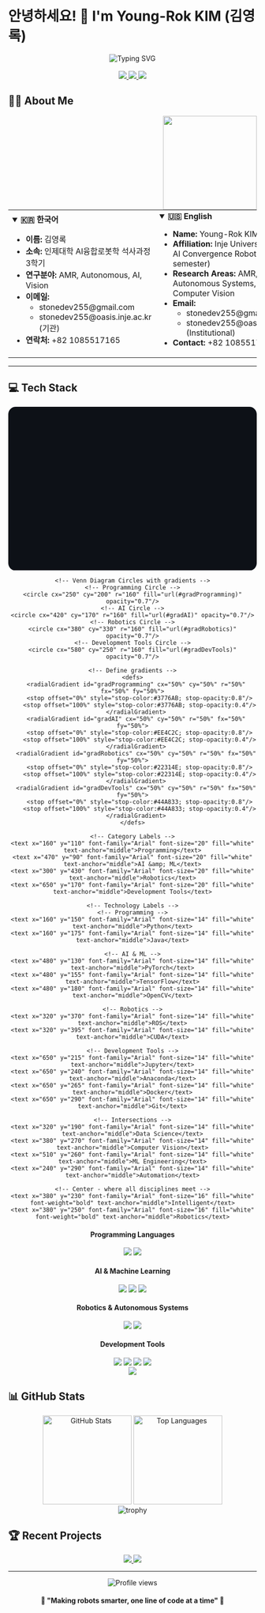# 안녕하세요! 👋 I'm Young-Rok KIM (김영록)

<div align="center">
  <img src="https://readme-typing-svg.demolab.com?font=Fira+Code&weight=500&size=22&pause=1000&color=F742B7&center=true&vCenter=true&random=false&width=435&lines=AI+Robotics+Researcher;Computer+Vision+Enthusiast;Autonomous+Systems+Developer" alt="Typing SVG" />
</div>

<br>

<div align="center">
  
  <a href="mailto:stonedev255@gmail.com">
    <img src="https://img.shields.io/badge/Gmail-d14836?style=for-the-badge&logo=Gmail&logoColor=white" />
  </a>
  <a href="mailto:stonedev255@oasis.inje.ac.kr">
    <img src="https://img.shields.io/badge/Academic_Email-0078D4?style=for-the-badge&logo=microsoft-outlook&logoColor=white" />
  </a>
  <a href="tel:+821085517165">
    <img src="https://img.shields.io/badge/Phone-+82_1085517165-blue?style=for-the-badge&logo=samsung&logoColor=white" />
  </a>
  
</div>

## 👨‍🎓 About Me
<img align="right" src="https://media.giphy.com/media/M9gbBd9nbDrOTu1Mqx/giphy.gif" width="190" />

<table border="0">
  <tr>
    <td>
      <details open>
        <summary><b>🇰🇷 한국어</b></summary>
        <ul>
          <li><b>이름:</b> 김영록</li>
          <li><b>소속:</b> 인제대학 AI융합로봇학 석사과정 3학기</li>
          <li><b>연구분야:</b> AMR, Autonomous, AI, Vision</li>
          <li><b>이메일:</b> 
            <ul>
              <li>stonedev255@gmail.com</li>
              <li>stonedev255@oasis.inje.ac.kr (기관)</li>
            </ul>
          </li>
          <li><b>연락처:</b> +82 1085517165</li>
        </ul>
      </details>
    </td>
    <td>
      <details open>
        <summary><b>🇺🇸 English</b></summary>
        <ul>
          <li><b>Name:</b> Young-Rok KIM</li>
          <li><b>Affiliation:</b> Inje University, M.S. in AI Convergence Robotics (3rd semester)</li>
          <li><b>Research Areas:</b> AMR, Autonomous Systems, AI, Computer Vision</li>
          <li><b>Email:</b>
            <ul>
              <li>stonedev255@gmail.com</li>
              <li>stonedev255@oasis.inje.ac.kr (Institutional)</li>
            </ul>
          </li>
          <li><b>Contact:</b> +82 1085517165</li>
        </ul>
      </details>
    </td>
  </tr>
</table>

---

## 💻 Tech Stack

<div align="center">
  <!-- Tech Stack Venn Diagram SVG -->
  <svg width="760" height="500" xmlns="http://www.w3.org/2000/svg">
    <!-- Background -->
    <rect width="100%" height="100%" fill="#0D1117" rx="15" ry="15"/>
    
    <!-- Venn Diagram Circles with gradients -->
    <!-- Programming Circle -->
    <circle cx="250" cy="200" r="160" fill="url(#gradProgramming)" opacity="0.7"/>
    <!-- AI Circle -->
    <circle cx="420" cy="170" r="160" fill="url(#gradAI)" opacity="0.7"/>
    <!-- Robotics Circle -->
    <circle cx="380" cy="330" r="160" fill="url(#gradRobotics)" opacity="0.7"/>
    <!-- Development Tools Circle -->
    <circle cx="580" cy="250" r="160" fill="url(#gradDevTools)" opacity="0.7"/>
    
    <!-- Define gradients -->
    <defs>
      <radialGradient id="gradProgramming" cx="50%" cy="50%" r="50%" fx="50%" fy="50%">
        <stop offset="0%" style="stop-color:#3776AB; stop-opacity:0.8"/>
        <stop offset="100%" style="stop-color:#3776AB; stop-opacity:0.4"/>
      </radialGradient>
      <radialGradient id="gradAI" cx="50%" cy="50%" r="50%" fx="50%" fy="50%">
        <stop offset="0%" style="stop-color:#EE4C2C; stop-opacity:0.8"/>
        <stop offset="100%" style="stop-color:#EE4C2C; stop-opacity:0.4"/>
      </radialGradient>
      <radialGradient id="gradRobotics" cx="50%" cy="50%" r="50%" fx="50%" fy="50%">
        <stop offset="0%" style="stop-color:#22314E; stop-opacity:0.8"/>
        <stop offset="100%" style="stop-color:#22314E; stop-opacity:0.4"/>
      </radialGradient>
      <radialGradient id="gradDevTools" cx="50%" cy="50%" r="50%" fx="50%" fy="50%">
        <stop offset="0%" style="stop-color:#44A833; stop-opacity:0.8"/>
        <stop offset="100%" style="stop-color:#44A833; stop-opacity:0.4"/>
      </radialGradient>
    </defs>
    
    <!-- Category Labels -->
    <text x="160" y="110" font-family="Arial" font-size="20" fill="white" text-anchor="middle">Programming</text>
    <text x="470" y="90" font-family="Arial" font-size="20" fill="white" text-anchor="middle">AI &amp; ML</text>
    <text x="300" y="430" font-family="Arial" font-size="20" fill="white" text-anchor="middle">Robotics</text>
    <text x="650" y="170" font-family="Arial" font-size="20" fill="white" text-anchor="middle">Development Tools</text>
    
    <!-- Technology Labels -->
    <!-- Programming -->
    <text x="160" y="150" font-family="Arial" font-size="14" fill="white" text-anchor="middle">Python</text>
    <text x="160" y="175" font-family="Arial" font-size="14" fill="white" text-anchor="middle">Java</text>
    
    <!-- AI & ML -->
    <text x="480" y="130" font-family="Arial" font-size="14" fill="white" text-anchor="middle">PyTorch</text>
    <text x="480" y="155" font-family="Arial" font-size="14" fill="white" text-anchor="middle">TensorFlow</text>
    <text x="480" y="180" font-family="Arial" font-size="14" fill="white" text-anchor="middle">OpenCV</text>
    
    <!-- Robotics -->
    <text x="320" y="370" font-family="Arial" font-size="14" fill="white" text-anchor="middle">ROS</text>
    <text x="320" y="395" font-family="Arial" font-size="14" fill="white" text-anchor="middle">CUDA</text>
    
    <!-- Development Tools -->
    <text x="650" y="215" font-family="Arial" font-size="14" fill="white" text-anchor="middle">Jupyter</text>
    <text x="650" y="240" font-family="Arial" font-size="14" fill="white" text-anchor="middle">Anaconda</text>
    <text x="650" y="265" font-family="Arial" font-size="14" fill="white" text-anchor="middle">Docker</text>
    <text x="650" y="290" font-family="Arial" font-size="14" fill="white" text-anchor="middle">Git</text>
    
    <!-- Intersections -->
    <text x="320" y="190" font-family="Arial" font-size="14" fill="white" text-anchor="middle">Data Science</text>
    <text x="380" y="270" font-family="Arial" font-size="14" fill="white" text-anchor="middle">Computer Vision</text>
    <text x="510" y="260" font-family="Arial" font-size="14" fill="white" text-anchor="middle">ML Engineering</text>
    <text x="240" y="290" font-family="Arial" font-size="14" fill="white" text-anchor="middle">Automation</text>
    
    <!-- Center - where all disciplines meet -->
    <text x="380" y="230" font-family="Arial" font-size="16" fill="white" font-weight="bold" text-anchor="middle">Intelligent</text>
    <text x="380" y="250" font-family="Arial" font-size="16" fill="white" font-weight="bold" text-anchor="middle">Robotics</text>
  </svg>
  
  <!-- Tech badges by category -->
  <h4>Programming Languages</h4>
  <img src="https://img.shields.io/badge/Python-3776AB?style=for-the-badge&logo=Python&logoColor=white" />
  <img src="https://img.shields.io/badge/Java-C3002D?style=for-the-badge&logo=Java&logoColor=white" />
  
  <h4>AI & Machine Learning</h4>
  <img src="https://img.shields.io/badge/Pytorch-EE4C2C?style=for-the-badge&logo=pytorch&logoColor=white" />
  <img src="https://img.shields.io/badge/TensorFlow-FF6F00?style=for-the-badge&logo=tensorflow&logoColor=white" />
  <img src="https://img.shields.io/badge/OpenCV-5C3EE8?style=for-the-badge&logo=opencv&logoColor=white" />
  
  <h4>Robotics & Autonomous Systems</h4>
  <img src="https://img.shields.io/badge/ROS-22314E?style=for-the-badge&logo=ros&logoColor=white" />
  <img src="https://img.shields.io/badge/CUDA-76B900?style=for-the-badge&logo=nvidia&logoColor=white" />
  
  <h4>Development Tools</h4>
  <img src="https://img.shields.io/badge/Jupyter-F37626?style=for-the-badge&logo=jupyter&logoColor=white" />
  <img src="https://img.shields.io/badge/Anaconda3-44A833?style=for-the-badge&logo=anaconda&logoColor=white" />
  <img src="https://img.shields.io/badge/Docker-2496ED?style=for-the-badge&logo=docker&logoColor=white" />
  <img src="https://img.shields.io/badge/Git-F05032?style=for-the-badge&logo=git&logoColor=white" />
</div>

<div align="center">
  <img src="https://raw.githubusercontent.com/andreasbm/readme/master/assets/lines/colored.png" />
</div>

## 📊 GitHub Stats
<div align="center">
  <img src="https://github-readme-stats.vercel.app/api?username=Stonedev255&include_all_commits=true&rank_icon=github&show_icons=true&theme=radical" alt="GitHub Stats" height="180" />
  <img src="https://github-readme-stats.vercel.app/api/top-langs/?username=Stonedev255&layout=compact&theme=radical" alt="Top Languages" height="180" />
</div>

<div align="center">
  <img src="https://github-profile-trophy.vercel.app/?username=Stonedev255&theme=radical&row=1&column=6" alt="trophy" />
</div>

## 🏆 Recent Projects
<!-- 여기에 최근 프로젝트를 추가할 수 있습니다 / You can add your recent projects here -->
<div align="center">
  <a href="https://github.com/Stonedev255/project1">
    <img src="https://github-readme-stats.vercel.app/api/pin/?username=Stonedev255&repo=project1&theme=radical" />
  </a>
  <a href="https://github.com/Stonedev255/project2">
    <img src="https://github-readme-stats.vercel.app/api/pin/?username=Stonedev255&repo=project2&theme=radical" />
  </a>
</div>

---

<div align="center">
  <img src="https://komarev.com/ghpvc/?username=Stonedev255&color=blueviolet&style=for-the-badge" alt="Profile views" />
  
  <h4>💫 "Making robots smarter, one line of code at a time" 💫</h4>
</div>
